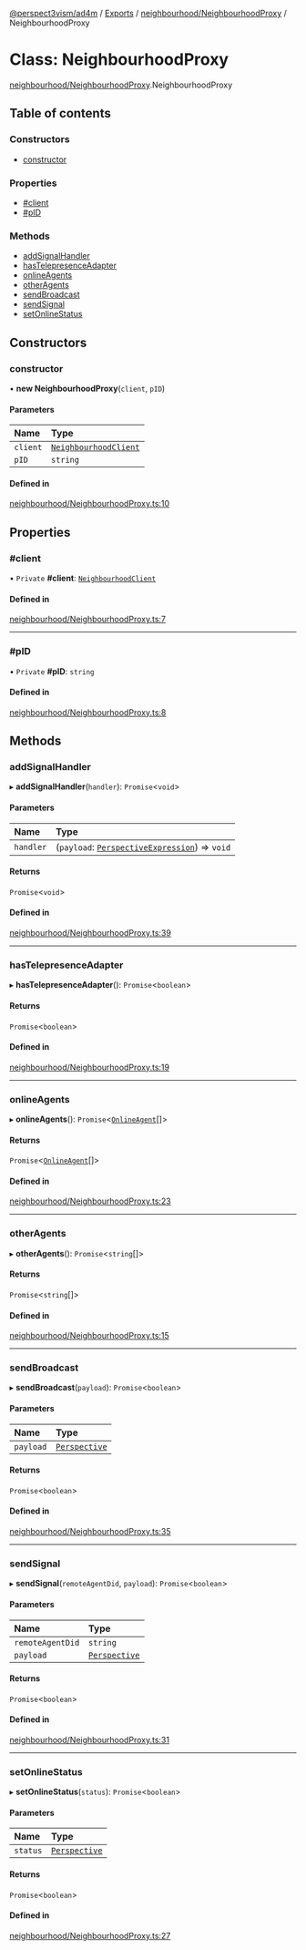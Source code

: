 [@perspect3vism/ad4m](../README.md) / [Exports](../modules.md) / [neighbourhood/NeighbourhoodProxy](../modules/neighbourhood_NeighbourhoodProxy.md) / NeighbourhoodProxy

# Class: NeighbourhoodProxy

[neighbourhood/NeighbourhoodProxy](../modules/neighbourhood_NeighbourhoodProxy.md).NeighbourhoodProxy

## Table of contents

### Constructors

- [constructor](neighbourhood_NeighbourhoodProxy.NeighbourhoodProxy.md#constructor)

### Properties

- [#client](neighbourhood_NeighbourhoodProxy.NeighbourhoodProxy.md##client)
- [#pID](neighbourhood_NeighbourhoodProxy.NeighbourhoodProxy.md##pid)

### Methods

- [addSignalHandler](neighbourhood_NeighbourhoodProxy.NeighbourhoodProxy.md#addsignalhandler)
- [hasTelepresenceAdapter](neighbourhood_NeighbourhoodProxy.NeighbourhoodProxy.md#hastelepresenceadapter)
- [onlineAgents](neighbourhood_NeighbourhoodProxy.NeighbourhoodProxy.md#onlineagents)
- [otherAgents](neighbourhood_NeighbourhoodProxy.NeighbourhoodProxy.md#otheragents)
- [sendBroadcast](neighbourhood_NeighbourhoodProxy.NeighbourhoodProxy.md#sendbroadcast)
- [sendSignal](neighbourhood_NeighbourhoodProxy.NeighbourhoodProxy.md#sendsignal)
- [setOnlineStatus](neighbourhood_NeighbourhoodProxy.NeighbourhoodProxy.md#setonlinestatus)

## Constructors

### constructor

• **new NeighbourhoodProxy**(`client`, `pID`)

#### Parameters

| Name | Type |
| :------ | :------ |
| `client` | [`NeighbourhoodClient`](neighbourhood_NeighbourhoodClient.NeighbourhoodClient.md) |
| `pID` | `string` |

#### Defined in

[neighbourhood/NeighbourhoodProxy.ts:10](https://github.com/perspect3vism/ad4m/blob/d9ddd7e2/core/src/neighbourhood/NeighbourhoodProxy.ts#L10)

## Properties

### #client

• `Private` **#client**: [`NeighbourhoodClient`](neighbourhood_NeighbourhoodClient.NeighbourhoodClient.md)

#### Defined in

[neighbourhood/NeighbourhoodProxy.ts:7](https://github.com/perspect3vism/ad4m/blob/d9ddd7e2/core/src/neighbourhood/NeighbourhoodProxy.ts#L7)

___

### #pID

• `Private` **#pID**: `string`

#### Defined in

[neighbourhood/NeighbourhoodProxy.ts:8](https://github.com/perspect3vism/ad4m/blob/d9ddd7e2/core/src/neighbourhood/NeighbourhoodProxy.ts#L8)

## Methods

### addSignalHandler

▸ **addSignalHandler**(`handler`): `Promise`<`void`\>

#### Parameters

| Name | Type |
| :------ | :------ |
| `handler` | (`payload`: [`PerspectiveExpression`](perspectives_Perspective.PerspectiveExpression.md)) => `void` |

#### Returns

`Promise`<`void`\>

#### Defined in

[neighbourhood/NeighbourhoodProxy.ts:39](https://github.com/perspect3vism/ad4m/blob/d9ddd7e2/core/src/neighbourhood/NeighbourhoodProxy.ts#L39)

___

### hasTelepresenceAdapter

▸ **hasTelepresenceAdapter**(): `Promise`<`boolean`\>

#### Returns

`Promise`<`boolean`\>

#### Defined in

[neighbourhood/NeighbourhoodProxy.ts:19](https://github.com/perspect3vism/ad4m/blob/d9ddd7e2/core/src/neighbourhood/NeighbourhoodProxy.ts#L19)

___

### onlineAgents

▸ **onlineAgents**(): `Promise`<[`OnlineAgent`](language_Language.OnlineAgent.md)[]\>

#### Returns

`Promise`<[`OnlineAgent`](language_Language.OnlineAgent.md)[]\>

#### Defined in

[neighbourhood/NeighbourhoodProxy.ts:23](https://github.com/perspect3vism/ad4m/blob/d9ddd7e2/core/src/neighbourhood/NeighbourhoodProxy.ts#L23)

___

### otherAgents

▸ **otherAgents**(): `Promise`<`string`[]\>

#### Returns

`Promise`<`string`[]\>

#### Defined in

[neighbourhood/NeighbourhoodProxy.ts:15](https://github.com/perspect3vism/ad4m/blob/d9ddd7e2/core/src/neighbourhood/NeighbourhoodProxy.ts#L15)

___

### sendBroadcast

▸ **sendBroadcast**(`payload`): `Promise`<`boolean`\>

#### Parameters

| Name | Type |
| :------ | :------ |
| `payload` | [`Perspective`](perspectives_Perspective.Perspective.md) |

#### Returns

`Promise`<`boolean`\>

#### Defined in

[neighbourhood/NeighbourhoodProxy.ts:35](https://github.com/perspect3vism/ad4m/blob/d9ddd7e2/core/src/neighbourhood/NeighbourhoodProxy.ts#L35)

___

### sendSignal

▸ **sendSignal**(`remoteAgentDid`, `payload`): `Promise`<`boolean`\>

#### Parameters

| Name | Type |
| :------ | :------ |
| `remoteAgentDid` | `string` |
| `payload` | [`Perspective`](perspectives_Perspective.Perspective.md) |

#### Returns

`Promise`<`boolean`\>

#### Defined in

[neighbourhood/NeighbourhoodProxy.ts:31](https://github.com/perspect3vism/ad4m/blob/d9ddd7e2/core/src/neighbourhood/NeighbourhoodProxy.ts#L31)

___

### setOnlineStatus

▸ **setOnlineStatus**(`status`): `Promise`<`boolean`\>

#### Parameters

| Name | Type |
| :------ | :------ |
| `status` | [`Perspective`](perspectives_Perspective.Perspective.md) |

#### Returns

`Promise`<`boolean`\>

#### Defined in

[neighbourhood/NeighbourhoodProxy.ts:27](https://github.com/perspect3vism/ad4m/blob/d9ddd7e2/core/src/neighbourhood/NeighbourhoodProxy.ts#L27)
